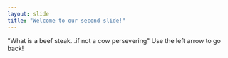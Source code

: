 ```yaml
---
layout: slide
title: "Welcome to our second slide!"
---
```

"What is a beef steak...if not a cow persevering"
Use the left arrow to go back!